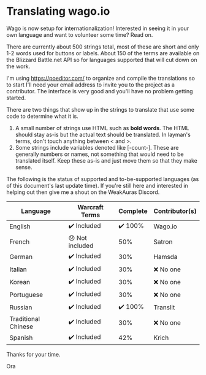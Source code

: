 # Translating wago.io

Wago is now setup for internationalization! Interested in seeing it in your own language and want to volunteer some time? Read on.

There are currently about 500 strings total, most of these are short and only 1-2 words used for buttons or labels. About 150 of the terms are available on the Blizzard Battle.net API so for languages supported that will cut down on the work.

I'm using https://poeditor.com/ to organize and compile the translations so to start I'll need your email address to invite you to the project as a contributor. The interface is very good and you'll have no problem getting started.

There are two things that show up in the strings to translate that use some code to determine what it is.

1. A small number of strings use HTML such as <strong>bold words</strong>. The HTML should stay as-is but the actual text should be translated. In layman's terms, don't touch anything between < and >.
1. Some strings include variables denoted like [-count-]. These are generally numbers or names, not something that would need to be translated itself. Keep these as-is and just move them so that they make sense.

The following is the status of supported and to-be-supported languages (as of this document's last update time). If you're still here and interested in helping out then give me a shout on the WeakAuras Discord.

| Language  	| Warcraft Terms  	| Complete  	| Contributor(s)  	|
|---	|---	|---	|---	|
| English  	| ✔️ Included 	    |  ✔️ 100%	|   Wago.io |
| French  	|  😞 Not included	|  50% 	     |   Satron	 |
| German  	| ✔️ Included 	    |  30%	|   Hamsda  |
| Italian  	| ✔️ Included 	    |  30%	| ❌ No one    |
| Korean  	| ✔️ Included 	    |  30%	| ❌ No one    |
| Portuguese  	| ✔️ Included 	    |  30%	| ❌ No one    |
| Russian  	| ✔️ Included 	    |  ✔️ 100%	|   Translit  |
| Traditional Chinese  	| ✔️ Included 	    | 30%	|   ❌ No one  |
| Spanish  	| ✔️ Included 	    |  42%	|   Krich  |

Thanks for your time.

Ora